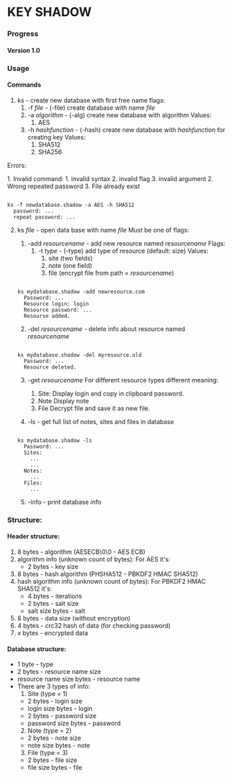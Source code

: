 <h1>KEY SHADOW</h1>

<h3>Progress</h3>
  <h4>Version 1.0</h4>



<h3>Usage</h3>

<h4>Commands</h4>

1. ks - create new database with first free name
  flags:
    1. -f _file_ - (-file) create database with name _file_
    2. -a _algorithm_ - (-alg) create new database with algorithm
      Values:
        1. AES 
    3. -h _hashfunction_ - (-hash) create new database with _hashfunction_ 
                            for creating key
      Values:
        1. SHA512
        2. SHA256
  
  <p>Errors:</p>
    1. Invalid command:
      1. invalid syntax
      2. invalid flag
      3. invalid argument
    2. Wrong repeated password
    3. File already exist

  ```

  ks -f newdatabase.shadow -a AES -h SHA512
    password: ...
    repeat password: ...
  
  ```

2. ks _file_ - open data base with name _file_
  Must be one of flags:
    1. -add _resourcename_ - add new resource named _resourcename_
      Flags:
        1. -t _type_ - (-type) add type of resource (default: size)
          Values:
            1. site (two fields)
            2. note (one field)
            3. file (encrypt file from path = _resourcename_)
      ```
      
      ks mydatabase.shadow -add newresource.com
        Password: ...
        Resource login: login
        Resource password: ...
        Resourse added.

      ```
    2. -del _resourcename_ - delete info about resource named _resourcename_
      
      ```
      
      ks mydatabase.shadow -del myresource.old
        Password: ...
        Resource deleted.

      ```

    3. -get _resourcename_
      For different resource types different meaning:
        1. Site:
          Display login and copy in clipboard password.
        2. Note
          Display note
        3. File
          Decrypt file and save it as new file.
      
    4. -ls - get full list of notes, sites and files in database
      
      ```

      ks mydatabase.shadow -ls
        Password: ...
        Sites:
          ...
          ...
        Notes:
          ...
        Files:
          ...

      ```
    5. -info - print database info


<h3>Structure:</h3>

<h4>Header structure:</h4>

1. 8 bytes - algorithm (AESECB\0\0 - AES ECB)
2. algorithm info (unknown count of bytes):
  For AES it's:
    - 2 bytes - key size
3. 8 bytes - hash algorithm (PHSHA512 - PBKDF2 HMAC SHA512)
4. hash algorithm info (unknown count of bytes):
  For PBKDF2 HMAC SHA512 it's:
    - 4 bytes - iterations
    - 2 bytes - salt size
    - salt size bytes - salt
5. 8 bytes - data size (without encryption)
6. 4 bytes - crc32 hash of data (for checking password)
7. x bytes - encrypted data

<h4>Database structure:</h4>

- 1 byte - type
- 2 bytes - resource name size
- resource name size bytes - resource name
- There are 3 types of info:
  1. Site (type = 1)
    - 2 bytes - login size
    - login size bytes - login
    - 2 bytes - password size
    - password size bytes - password
  2. Note (type = 2)
    - 2 bytes - note size
    - note size bytes - note
  3. File (type = 3)
    - 2 bytes - file size
    - file size bytes - file
